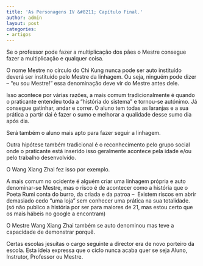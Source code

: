 ```yaml
---
title: 'As Personagens IV &#8211; Capítulo Final.'
author: admin
layout: post
categories:
- artigos
---
```

Se o professor pode fazer a multiplicação dos pães o Mestre consegue fazer a multiplicação e qualquer coisa.

O nome Mestre no círculo do Chi Kung nunca pode ser auto instituído deverá ser instituído pelo Mestre da linhagem. Ou seja, ninguém pode dizer &#8211; &#8220;eu sou Mestre!&#8221; essa denominação deve vir do Mestre antes dele.

Isso acontece por várias razões, a mais comum tradicionalmente é quando o praticante entendeu toda a &#8220;história do sistema&#8221; e tornou-se autónimo. Já consegue gatinhar, andar e correr. O aluno tem todas as laranjas e a sua prática a partir dai é fazer o sumo e melhorar a qualidade desse sumo dia após dia.

Será também o aluno mais apto para fazer seguir a linhagem.

Outra hipótese também tradicional é o reconhecimento pelo grupo social onde o praticante está inserido isso geralmente acontece pela idade e/ou pelo trabalho desenvolvido.

O Wang Xiang Zhai fez isso por exemplo.

A mais comum no ocidente é alguém criar uma linhagem própria e auto denominar-se Mestre, mas o risco é de acontecer como a história que o Poeta Rumi conta do burro, da criada e da patroa &#8211;  Existem riscos em abrir demasiado cedo &#8220;uma loja&#8221; sem conhecer uma prática na sua totalidade. (só não publico a história por ser para maiores de 21, mas estou certo que os mais hábeis no google a encontram)

O Mestre Wang Xiang Zhai também se auto denominou mas teve a capacidade de demonstrar porquê.

Certas escolas jesuítas o cargo seguinte a director era de novo porteiro da escola. Esta ideia expressa que o ciclo nunca acaba quer se seja Aluno, Instrutor, Professor ou Mestre.
